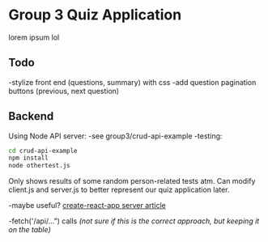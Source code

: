 # Group 3 Quiz Application

lorem ipsum lol

## Todo

-stylize front end (questions, summary) with css
-add question pagination buttons (previous, next question)

## Backend

Using Node API server:
-see group3/crud-api-example
-testing:

```bash
cd crud-api-example
npm install
node othertest.js
```

Only shows results of some random person-related tests atm. Can modify client.js and server.js to better represent our quiz application later.

-maybe useful?
    [create-react-app server article](https://www.newline.co/fullstack-react/articles/using-create-react-app-with-a-server/)

-fetch('/api/...") calls *(not sure if this is the correct approach, but keeping it on the table)*

